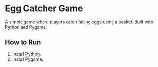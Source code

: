 # Egg Catcher Game

A simple game where players catch falling eggs using a basket. Built with Python and Pygame.

## How to Run

1. Install [Python](https://www.python.org/downloads/).
2. Install Pygame:
